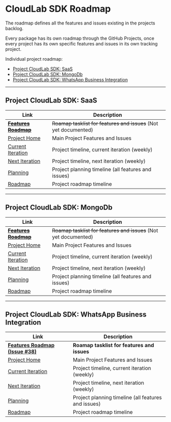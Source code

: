 # CloudLab SDK Roadmap <!-- omit in toc -->

The roadmap defines all the features and issues existing in the projects backlog.

Every package has its own roadmap through the GitHub Projects, once every project has its own specific features and issues in its own tracking project.

Individual project roadmap:
- [Project CloudLab SDK: SaaS](#project-cloudlab-sdk-saas)
- [Project CloudLab SDK: MongoDb](#project-cloudlab-sdk-mongodb)
- [Project CloudLab SDK: WhatsApp Business Integration](#project-cloudlab-sdk-whatsapp-business-integration)


--- 
## Project CloudLab SDK: SaaS

|Link|Description|
|---|---|
|~~**[Features Roadmap]()**~~|~~Roamap tasklist for features and issues~~ (Not yet documented)|
|[Project Home](https://github.com/orgs/cloudlabtech/projects/2/views/1)|Main Project Features and Issues|
|[Current Iteration](https://github.com/orgs/cloudlabtech/projects/2/views/2)|Project timeline, current iteration (weekly)|
|[Next Iteration](https://github.com/orgs/cloudlabtech/projects/2/views/3)|Project timeline, next iteration (weekly)|
|[Planning](https://github.com/orgs/cloudlabtech/projects/2/views/4)| Project planning timeline (all features and issues)|
|[Roadmap](https://github.com/orgs/cloudlabtech/projects/2/views/5)|Project roadmap timeline|

---

## Project CloudLab SDK: MongoDb

|Link|Description|
|---|---|
|~~**[Features Roadmap]()**~~|~~Roamap tasklist for features and issues~~ (Not yet documented)|
|[Project Home](https://github.com/orgs/cloudlabtech/projects/3/views/1)|Main Project Features and Issues|
|[Current Iteration](https://github.com/orgs/cloudlabtech/projects/3/views/2)|Project timeline, current iteration (weekly)|
|[Next Iteration](https://github.com/orgs/cloudlabtech/projects/3/views/3)|Project timeline, next iteration (weekly)|
|[Planning](https://github.com/orgs/cloudlabtech/projects/3/views/4)| Project planning timeline (all features and issues)|
|[Roadmap](https://github.com/orgs/cloudlabtech/projects/3/views/5)|Project roadmap timeline|

---

## Project CloudLab SDK: WhatsApp Business Integration

|Link|Description|
|---|---|
|**[Features Roadmap (Issue #38)](https://github.com/cloudlabtech/SDK-SaaS/issues/38)**|**Roamap tasklist for features and issues**|| [Project Home](https://github.com/orgs/cloudlabtech/projects/9/views/1)|Main Project Features and Issues|
|[Project Home](https://github.com/orgs/cloudlabtech/projects/9/views/1)|Main Project Features and Issues|
|[Current Iteration](https://github.com/orgs/cloudlabtech/projects/9/views/2)|Project timeline, current iteration (weekly)|
|[Next Iteration](https://github.com/orgs/cloudlabtech/projects/9/views/3)|Project timeline, next iteration (weekly)|
|[Planning](https://github.com/orgs/cloudlabtech/projects/9/views/4)| Project planning timeline (all features and issues)|
|[Roadmap](https://github.com/orgs/cloudlabtech/projects/9/views/5)|Project roadmap timeline|
